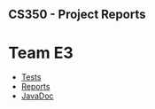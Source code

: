 ## CS350 - Project Reports

# Team E3
* [Tests](./tests/test/)
* [Reports](./tests/index.html)
* [JavaDoc](./javadoc/)
